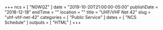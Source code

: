 +++
ncs = [ "N0WQZ" ]
date = "2019-10-20T21:00:00-05:00"
publishDate = "2018-12-18"
endTime = ""
location = ""
title = "UHF/VHF Net 42"
slug = "uhf-vhf-net-42"
categories = [ "Public Service" ]
dates = [ "NCS Schedule" ]
outputs = [ "HTML" ]
+++
